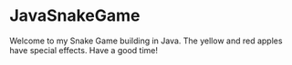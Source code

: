 # JavaSnakeGame
Welcome to my Snake Game building in Java. The yellow and red apples have special effects. Have a good time!
